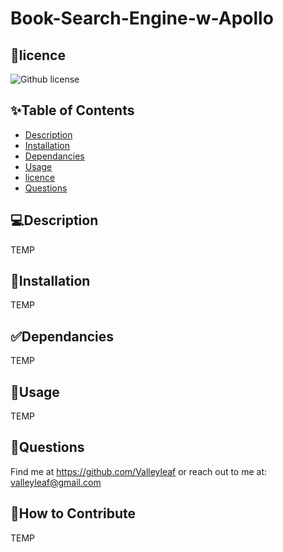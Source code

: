 # Book-Search-Engine-w-Apollo

## 📝licence
![Github license](https://img.shields.io/badge/license-MIT,-green.svg)

## ✨Table of Contents
* [Description](#Description)
* [Installation](#Installation)
* [Dependancies](#Dependancies)
* [Usage](#Usage)
* [licence](#licence)
* [Questions](#Questions)

## 💻Description
TEMP

## 🚨Installation
TEMP

## ✅Dependancies
TEMP

## 🚀Usage
TEMP

## 👤Questions
Find me at https://github.com/Valleyleaf or reach out to me
at: valleyleaf@gmail.com

## 🤝How to Contribute
TEMP
